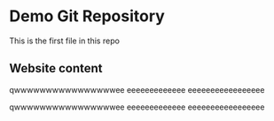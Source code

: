 # Demo Git Repository

This is the first file in this repo

## Website content

qwwwwwwwwwwwwwwwwee
eeeeeeeeeeeee
eeeeeeeeeeeeeeeee

qwwwwwwwwwwwwwwwwee
eeeeeeeeeeeee
eeeeeeeeeeeeeeeee